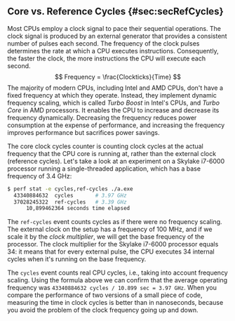 

## Core vs. Reference Cycles {#sec:secRefCycles}

Most CPUs employ a clock signal to pace their sequential operations. The clock signal is produced by an external generator that provides a consistent number of pulses each second. The frequency of the clock pulses determines the rate at which a CPU executes instructions. Consequently, the faster the clock, the more instructions the CPU will execute each second.
$$
Frequency = \frac{Clockticks}{Time}
$$
The majority of modern CPUs, including Intel and AMD CPUs, don't have a fixed frequency at which they operate. Instead, they implement dynamic frequency scaling, which is called *Turbo Boost* in Intel's CPUs, and *Turbo Core* in AMD processors. It enables the CPU to increase and decrease its frequency dynamically. Decreasing the frequency reduces power consumption at the expense of performance, and increasing the frequency improves performance but sacrifices power savings.

The core clock cycles counter is counting clock cycles at the actual frequency that the CPU core is running at, rather than the external clock (reference cycles). Let's take a look at an experiment on a Skylake i7-6000 processor running a single-threaded application, which has a base frequency of 3.4 GHz:

```bash
$ perf stat -e cycles,ref-cycles ./a.exe
  43340884632  cycles		# 3.97 GHz
  37028245322  ref-cycles	# 3.39 GHz
      10,899462364 seconds time elapsed
```

The `ref-cycles` event counts cycles as if there were no frequency scaling. The external clock on the setup has a frequency of 100 MHz, and if we scale it by the *clock multiplier*, we will get the base frequency of the processor. The clock multiplier for the Skylake i7-6000 processor equals 34: it means that for every external pulse, the CPU executes 34 internal cycles when it's running on the base frequency.

The `cycles` event counts real CPU cycles, i.e., taking into account frequency scaling. Using the formula above we can confirm that the average operating frequency was `43340884632 cycles / 10.899 sec = 3.97 GHz`. When you compare the performance of two versions of a small piece of code, measuring the time in clock cycles is better than in nanoseconds, because you avoid the problem of the clock frequency going up and down. 
